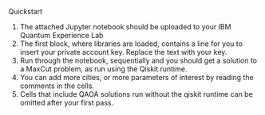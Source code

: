 Quickstart
1.	The attached Jupyter notebook should be uploaded to your IBM Quantum Experience Lab
2.	The first block, where libraries are loaded, contains a line for you to insert your private account key.  Replace the text with your key.
3.	Run through the notebook, sequentially and you should get a solution to a MaxCut problem, as run using the Qiskit runtime.
4.	You can add more cities, or more parameters of interest by reading the comments in the cells.
5.	Cells that include QAOA solutions run without the qiskit runtime can be omitted after your first pass.
